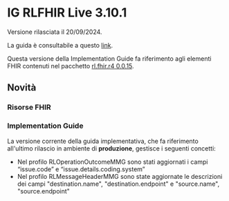 # IG RLFHIR Live 3.10.1

Versione rilasciata il 20/09/2024. 

La guida è consultabile a questo [link](https://simplifier.net/guide/ig-rlfhir?version=3.10.1).

Questa versione della Implementation Guide fa riferimento agli elementi FHIR contenuti nel pacchetto [rl.fhir.r4 0.0.15](https://simplifier.net/packages/rl.fhir.r4/0.0.15).

## Novità
### Risorse FHIR

### Implementation Guide

La versione corrente della guida implementativa, che fa riferimento all'ultimo rilascio in ambiente di <b>produzione</b>, gestisce i seguenti concetti:

- Nel profilo RLOperationOutcomeMMG sono stati aggiornati i campi “issue.code” e “issue.details.coding.system”
- Nel profilo RLMessageHeaderMMG sono state aggiornate le descrizioni dei campi "destination.name", "destination.endpoint" e "source.name", "source.endpoint"